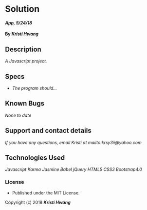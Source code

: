 # Solution

#### _App, 5/24/18_

#### By _**Kristi Hwang**_

## Description
_A Javascript project._

## Specs

* _The program should..._


## Known Bugs

_None to date_

## Support and contact details

_If you have any questions, email Kristi at mailto:krsy3ii@yahoo.com_

## Technologies Used

_Javascript_
_Karma_
_Jasmine_
_Babel_
_jQuery_
_HTML5_
_CSS3_
_Bootstrap4.0_

### License
* Published under the MIT License.

Copyright (c) 2018 **_Kristi Hwang_**
